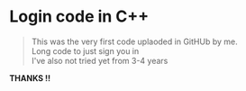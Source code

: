 # Login code in C++
> This was the very first code uplaoded in GitHUb by me.  
> Long code to just sign you in  
> I've also not tried yet from 3-4 years  

**THANKS !!**
